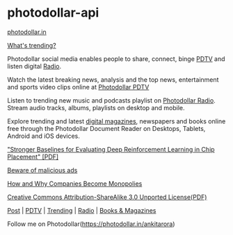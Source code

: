 # photodollar-api

[photodollar.in](https://photodollar.in)

[What's trending?](https://photodollar.in/trending)

Photodollar social media enables people to share, connect, binge [PDTV](https://photodollar.in/pdtv) and listen digital [Radio](https://photodollar.in/radio).

Watch the latest breaking news, analysis and the top news, entertainment and sports video clips online at [Photodollar PDTV](https://photodollar.in/responses/626a38e009845e278b0b80fc)

Listen to trending new music and podcasts playlist on [Photodollar Radio](https://photodollar.in/requests/6258e8b11a07f726e3006680). Stream audio tracks, albums, playlists on desktop and mobile.

Explore trending and latest [digital magazines](https://photodollar.in/requests/62686b95f661ab2c56af19eb), newspapers and books online free through the Photodollar Document Reader on Desktops, Tablets, Android and iOS devices.

["Stronger Baselines for Evaluating Deep Reinforcement Learning in Chip Placement" [PDF]](https://photodollar.in/requests/6271576f09845e278b0b828f)

[Beware of malicious ads](https://www.cnbc.com/2022/03/24/google-employees-bombard-execs-about-pay-at-recent-all-hands-meeting.html)

[How and Why Companies Become Monopolies](https://photodollar.in/requests/627d706609845e278b0b853a)

[Creative Commons Attribution-ShareAlike 3.0 Unported License(PDF)](https://photodollar.in/requests/6274e5bd09845e278b0b830b)

[Post](https://photodollar.in)  |  [PDTV](https://photodollar.in/pdtv)  |  [Trending](https://photodollar.in/trending) | [Radio](https://photodollar.in/radio)  |  [Books & Magazines](https://photodollar.in/magazines)

Follow me on Photodollar(https://photodollar.in/ankitarora)
